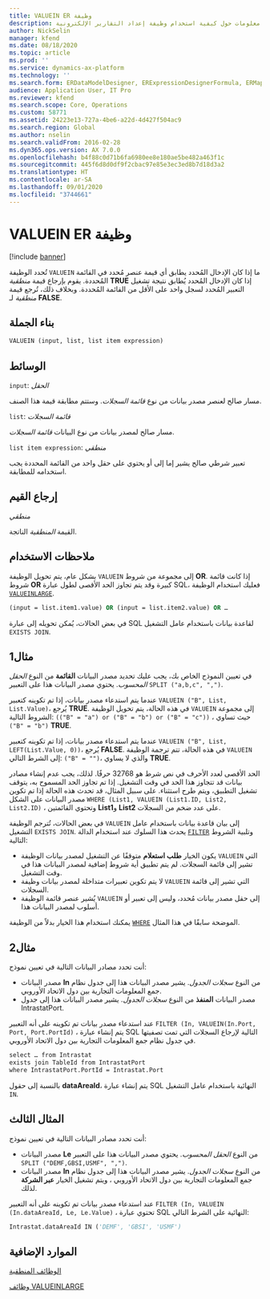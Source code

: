 ```yaml
---
title: VALUEIN ER وظيفة
description: يوفر هذا الموضوع معلومات حول كيفية استخدام وظيفة إعداد التقارير الإلكترونية VALUEIN (ER).
author: NickSelin
manager: kfend
ms.date: 08/18/2020
ms.topic: article
ms.prod: ''
ms.service: dynamics-ax-platform
ms.technology: ''
ms.search.form: ERDataModelDesigner, ERExpressionDesignerFormula, ERMappedFormatDesigner, ERModelMappingDesigner
audience: Application User, IT Pro
ms.reviewer: kfend
ms.search.scope: Core, Operations
ms.custom: 58771
ms.assetid: 24223e13-727a-4be6-a22d-4d427f504ac9
ms.search.region: Global
ms.author: nselin
ms.search.validFrom: 2016-02-28
ms.dyn365.ops.version: AX 7.0.0
ms.openlocfilehash: b4f88c0d71b6fa6980ee8e180ae5be482a463f1c
ms.sourcegitcommit: 445f6d8d0df9f2cbac97e85e3ec3ed8b7d18d3a2
ms.translationtype: HT
ms.contentlocale: ar-SA
ms.lasthandoff: 09/01/2020
ms.locfileid: "3744661"
---
```

# <a name="valuein-er-function"></a>VALUEIN ER وظيفة

[!include [banner](../includes/banner.md)]

تُحدد الوظيفة `VALUEIN` ما إذا كان الإدخال المُحدد يطابق أي قيمة عنصر مُحدد في القائمة المُحددة. يقوم بإرجاع قيمة *منطقية* **TRUE** إذا كان الإدخال المُحدد يُطابق نتيجة تشغيل التعبير المُحدد لسجل واحد على الأقل من القائمة المُحددة. وبخلاف ذلك، تُرجع قيمة *منطقية* لـ **FALSE**.

## <a name="syntax"></a>بناء الجملة

```vb
VALUEIN (input, list, list item expression)
```

## <a name="arguments"></a>الوسائط

`input`: *الحقل*

مسار صالح لعنصر مصدر بيانات من نوع *قائمة السجلات*. وستتم مطابقة قيمة هذا الصنف.

`list`: *قائمة السجلات*

مسار صالح لمصدر بيانات من نوع البيانات *قائمة السجلات*.

`list item expression`: *منطقي*

تعبير شرطي صالح يشير إما إلى أو يحتوي على حقل واحد من القائمة المحددة يجب استخدامه للمطابقة.

## <a name="return-values"></a>إرجاع القيم

*منطقي*

القيمة *المنطقية* الناتجة.

## <a name="usage-notes"></a>ملاحظات الاستخدام

بشكل عام، يتم تحويل الوظيفة `VALUEIN` إلى مجموعة من شروط **OR**. إذا كانت قائمة شروط **OR** كبيرة وقد يتم تجاوز الحد الأقصى لطول عبارة SQL، فعليك استخدام الوظيفة [`VALUEINLARGE`](er-functions-logical-valueinlarge.md).

```vb
(input = list.item1.value) OR (input = list.item2.value) OR …
```

في بعض الحالات، يُمكن تحويله إلى عبارة SQL لقاعدة بيانات باستخدام عامل التشغيل `EXISTS JOIN`.

## <a name="example-1"></a>مثال1

في تعيين النموذج الخاص بك، يجب عليك تحديد مصدر البيانات **القائمة** من النوع *الحقل المحسوب*. يحتوي مصدر البيانات هذا على التعبير `SPLIT ("a,b,c", ",")`.

عندما يتم استدعاء مصدر بيانات، إذا تم تكوينه كتعبير `VALUEIN ("B", List, List.Value)`، يُرجع **TRUE**. في هذه الحالة، يتم تحويل الوظيفة `VALUEIN` إلى مجموعة الشروط التالية: `(("B" = "a") or ("B" = "b") or ("B" = "c"))` ، حيث تساوي `("B" = "b")` **TRUE**.

عندما يتم استدعاء مصدر بيانات، إذا تم تكوينه كتعبير `VALUEIN ("B", List, LEFT(List.Value, 0))`، يُرجع **FALSE**. في هذه الحالة، تتم ترجمة الوظيفة `VALUEIN` إلى الشرط التالي: `("B" = "")`، والذي لا يساوي **TRUE**.

الحد الأقصى لعدد الأحرف في نص شرط هو 32768 حرفًا. لذلك، يجب عدم إنشاء مصادر بيانات قد تتجاوز هذا الحد في وقت التشغيل. إذا تم تجاوز الحد المسموح به، يتوقف تشغيل التطبيق، ويتم طرح استثناء. على سبيل المثال، قد تحدث هذه الحالة إذا تم تكوين مصدر البيانات على الشكل `WHERE (List1, VALUEIN (List1.ID, List2, List2.ID)` ، وتحتوي القائمتين **List1**و **List2** على عدد ضخم من السجلات.

في بعض الحالات، تُترجم الوظيفة `VALUEIN` إلى بيان قاعدة بيانات باستخدام عامل التشغيل `EXISTS JOIN`. يحدث هذا السلوك عند استخدام الدالة [`FILTER`](er-functions-list-filter.md) وتلبية الشروط التالية:

- يكون الخيار **طلب استعلام**‬ متوقفًا عن التشغيل لمصدر بيانات الوظيفة `VALUEIN` التي تشير إلى قائمة السجلات. لم يتم تطبيق أية شروط إضافية لمصدر البيانات هذا في وقت التشغيل.
- لا يتم تكوين تعبيرات متداخلة لمصدر بيانات وظيفة `VALUEIN` التي تشير إلى قائمة السجلات.
- يُشير عنصر قائمة الوظيفة `VALUEIN` إلى حقل مصدر بيانات مُحدد، وليس إلى تعبير أو أسلوب لمصدر البيانات هذا.

يمكنك استخدام هذا الخيار بدلاً من الوظيفة [`WHERE`](er-functions-list-where.md) الموضحة سابقًا في هذا المثال.

## <a name="example-2"></a>مثال2

أنت تحدد مصادر البيانات التالية في تعيين نموذج:

- مصدر البيانات **In** من النوع *سجلات الجدول*. يشير مصدر البيانات هذا إلى جدول نظام جمع المعلومات التجارية بين دول الاتحاد الأوروبي. 
- مصدر البيانات **المنفذ** من النوع *سجلات الجدول*. يشير مصدر البيانات هذا إلى جدول IntrastatPort. 

عند استدعاء مصدر بيانات تم تكوينه على أنه التعبير `FILTER (In, VALUEIN(In.Port, Port, Port.PortId)` ، يتم إنشاء عبارة SQL التالية لإرجاع السجلات التي تمت تصفيتها في جدول نظام جمع المعلومات التجارية بين دول الاتحاد الأوروبي.

```vb
select … from Intrastat
exists join TableId from IntrastatPort
where IntrastatPort.PortId = Intrastat.Port
```

بالنسبة إلى حقول **dataAreaId**، يتم إنشاء عبارة SQL النهائية باستخدام عامل التشغيل `IN`.

## <a name="example-3"></a>المثال الثالث

أنت تحدد مصادر البيانات التالية في تعيين نموذج:

- مصدر البيانات **Le** من النوع *الحقل المحسوب*. يحتوي مصدر البيانات هذا على التعبير `SPLIT ("DEMF,GBSI,USMF", ",")`.
- مصدر البيانات **In** من النوع *سجلات الجدول*. يشير مصدر البيانات هذا إلى جدول نظام جمع المعلومات التجارية بين دول الاتحاد الأوروبي ، ويتم تشغيل الخيار **عبر الشركة** لذلك.

عند استدعاء مصدر بيانات تم تكوينه على أنه التعبير `FILTER (In, VALUEIN (In.dataAreaId, Le, Le.Value)` ، تحتوي عبارة SQL النهائية على الشرط التالي:

```vb
Intrastat.dataAreaId IN ('DEMF', 'GBSI', 'USMF')
```

## <a name="additional-resources"></a>الموارد الإضافية

[الوظائف المنطقية](er-functions-category-logical.md)

[وظائف VALUEINLARGE](er-functions-logical-valueinlarge.md)
